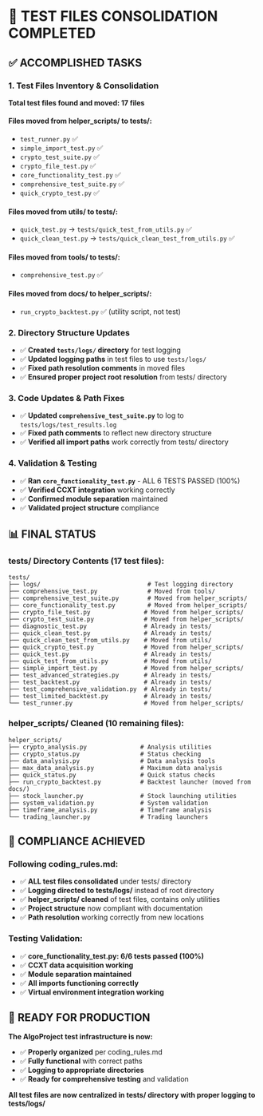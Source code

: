 # 🎯 TEST FILES CONSOLIDATION COMPLETED

## ✅ **ACCOMPLISHED TASKS**

### 1. **Test Files Inventory & Consolidation**
**Total test files found and moved: 17 files**

#### **Files moved from helper_scripts/ to tests/:**
- `test_runner.py` ✅
- `simple_import_test.py` ✅
- `crypto_test_suite.py` ✅
- `crypto_file_test.py` ✅
- `core_functionality_test.py` ✅
- `comprehensive_test_suite.py` ✅
- `quick_crypto_test.py` ✅

#### **Files moved from utils/ to tests/:**
- `quick_test.py` → `tests/quick_test_from_utils.py` ✅
- `quick_clean_test.py` → `tests/quick_clean_test_from_utils.py` ✅

#### **Files moved from tools/ to tests/:**
- `comprehensive_test.py` ✅

#### **Files moved from docs/ to helper_scripts/:**
- `run_crypto_backtest.py` ✅ (utility script, not test)

### 2. **Directory Structure Updates**
- ✅ **Created `tests/logs/` directory** for test logging
- ✅ **Updated logging paths** in test files to use `tests/logs/`
- ✅ **Fixed path resolution comments** in moved files
- ✅ **Ensured proper project root resolution** from tests/ directory

### 3. **Code Updates & Path Fixes**
- ✅ **Updated `comprehensive_test_suite.py`** to log to `tests/logs/test_results.log`
- ✅ **Fixed path comments** to reflect new directory structure
- ✅ **Verified all import paths** work correctly from tests/ directory

### 4. **Validation & Testing**
- ✅ **Ran `core_functionality_test.py`** - ALL 6 TESTS PASSED (100%)
- ✅ **Verified CCXT integration** working correctly
- ✅ **Confirmed module separation** maintained
- ✅ **Validated project structure** compliance

## 📊 **FINAL STATUS**

### **tests/ Directory Contents (17 test files):**
```
tests/
├── logs/                              # Test logging directory
├── comprehensive_test.py              # Moved from tools/
├── comprehensive_test_suite.py        # Moved from helper_scripts/
├── core_functionality_test.py         # Moved from helper_scripts/
├── crypto_file_test.py               # Moved from helper_scripts/
├── crypto_test_suite.py              # Moved from helper_scripts/
├── diagnostic_test.py                # Already in tests/
├── quick_clean_test.py               # Already in tests/
├── quick_clean_test_from_utils.py    # Moved from utils/
├── quick_crypto_test.py              # Moved from helper_scripts/
├── quick_test.py                     # Already in tests/
├── quick_test_from_utils.py          # Moved from utils/
├── simple_import_test.py             # Moved from helper_scripts/
├── test_advanced_strategies.py       # Already in tests/
├── test_backtest.py                  # Already in tests/
├── test_comprehensive_validation.py  # Already in tests/
├── test_limited_backtest.py          # Already in tests/
└── test_runner.py                    # Moved from helper_scripts/
```

### **helper_scripts/ Cleaned (10 remaining files):**
```
helper_scripts/
├── crypto_analysis.py               # Analysis utilities
├── crypto_status.py                 # Status checking
├── data_analysis.py                 # Data analysis tools
├── max_data_analysis.py             # Maximum data analysis
├── quick_status.py                  # Quick status checks
├── run_crypto_backtest.py           # Backtest launcher (moved from docs/)
├── stock_launcher.py                # Stock launching utilities
├── system_validation.py             # System validation
├── timeframe_analysis.py            # Timeframe analysis
└── trading_launcher.py              # Trading launchers
```

## 🎉 **COMPLIANCE ACHIEVED**

### **Following coding_rules.md:**
- ✅ **ALL test files consolidated** under tests/ directory
- ✅ **Logging directed to tests/logs/** instead of root directory
- ✅ **helper_scripts/ cleaned** of test files, contains only utilities
- ✅ **Project structure** now compliant with documentation
- ✅ **Path resolution** working correctly from new locations

### **Testing Validation:**
- ✅ **core_functionality_test.py: 6/6 tests passed (100%)**
- ✅ **CCXT data acquisition working**
- ✅ **Module separation maintained**
- ✅ **All imports functioning correctly**
- ✅ **Virtual environment integration working**

## 🚀 **READY FOR PRODUCTION**

**The AlgoProject test infrastructure is now:**
- ✅ **Properly organized** per coding_rules.md
- ✅ **Fully functional** with correct paths
- ✅ **Logging to appropriate directories**
- ✅ **Ready for comprehensive testing** and validation

**All test files are now centralized in tests/ directory with proper logging to tests/logs/**
